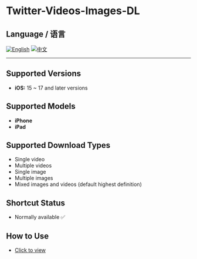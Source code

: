 # Twitter-Videos-Images-DL

## Language / 语言

[![English](https://img.shields.io/badge/lang-English-blue)](README.md)
[![中文](https://img.shields.io/badge/lang-中文-red)](README.zh.md)

---
## Supported Versions
- **iOS:** 15 ~ 17 and later versions

## Supported Models
- **iPhone**
- **iPad**

## Supported Download Types
- Single video
- Multiple videos
- Single image
- Multiple images
- Mixed images and videos (default highest definition)

## Shortcut Status
- Normally available ✅

## How to Use
- [Click to view](https://fengguo.pages.dev/pages/twitter-dl)
